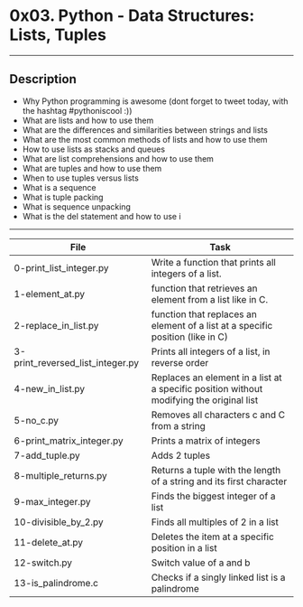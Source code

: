 # 0x03. Python - Data Structures: Lists, Tuples
---
## Description
* Why Python programming is awesome (dont forget to tweet today, with the hashtag #pythoniscool :))
* What are lists and how to use them
* What are the differences and similarities between strings and lists
* What are the most common methods of lists and how to use them
* How to use lists as stacks and queues
* What are list comprehensions and how to use them
* What are tuples and how to use them
* When to use tuples versus lists
* What is a sequence
* What is tuple packing
* What is sequence unpacking
* What is the del statement and how to use i
---
File | Task
---|---
0-print_list_integer.py | Write a function that prints all integers of a list.
1-element_at.py | function that retrieves an element from a list like in C.
2-replace_in_list.py | function that replaces an element of a list at a specific position (like in C)
3-print_reversed_list_integer.py | Prints all integers of a list, in reverse order
4-new_in_list.py | Replaces an element in a list at a specific position without modifying the original list
5-no_c.py | Removes all characters c and C from a string
6-print_matrix_integer.py | Prints a matrix of integers
7-add_tuple.py | Adds 2 tuples
8-multiple_returns.py | Returns a tuple with the length of a string and its first character
9-max_integer.py | Finds the biggest integer of a list
10-divisible_by_2.py | Finds all multiples of 2 in a list
11-delete_at.py | Deletes the item at a specific position in a list
12-switch.py | Switch value of a and b
13-is_palindrome.c | Checks if a singly linked list is a palindrome
